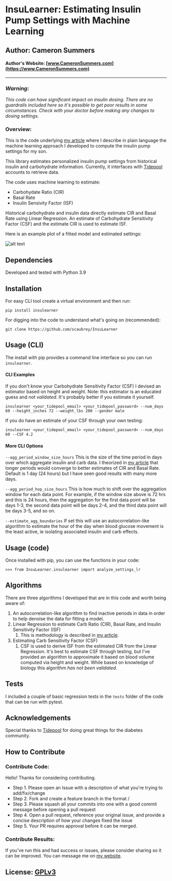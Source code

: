 # InsuLearner: Estimating Insulin Pump Settings with Machine Learning
## Author: Cameron Summers
#### Author's Website: [www.CameronSummers.com](https://www.CameronSummers.com)

---

### _Warning_:
*_This code can have significant impact on insulin dosing. 
There are no guardrails included here so it's possible to get poor
results in some circumstances.
Check with your doctor before making any changes to dosing settings._*


### Overview:

This is the code underlying [my article](https://www.CameronSummers.com/how_I_calculate_my_sons_insulin_pump_settings_with_machine_learning) 
where I describe in plain language the machine learning approach I developed to compute 
the insulin pump settings for my son.

This library estimates personalized insulin pump settings from historical insulin
and carbohydrate information. Currently, it interfaces with [Tidepool](https://www.tidepool.org)
accounts to retrieve data.

The code uses machine learning to estimate:

- Carbohydate Ratio (CIR)
- Basal Rate
- Insulin Sensivity Factor (ISF)

Historical carbohydrate and insulin data directly estimate CIR and Basal 
Rate using Linear Regression. An estimate of Carbohydrate Sensitivity Factor 
(CSF) and the estimate CIR is used to estimate ISF.

Here is an example plot of a fitted model and estimated settings:

![alt text](static/example_settings_plot_plus_aace.jpg)

## Dependencies

Developed and tested with Python 3.9

## Installation

For easy CLI tool create a virtual environment and then run:
```
pip install insulearner
```

For digging into the code to understand what's going on (recommended):

```
git clone https://github.com/scaubrey/InsuLearner
```

## Usage (CLI)

The install with pip provides a command line interface so you can run `insulearner`.

#### CLI Examples

If you don't know your Carbohydrate Sensitivity Factor (CSF) I devised
an estimator based on height and weight. Note: this estimator is an
educated guess and *not validated*. It's probably better if you estimate
it yourself.

`insulearner <your_tidepool_email> <your_tidepool_password> --num_days 60 --height_inches 72 --weight_lbs 200 --gender male`

If you do have an estimate of your CSF through your own testing:

`insulearner <your_tidepool_email> <your_tidepool_password> --num_days 60 --CSF 4.2`

#### More CLI Options

`--agg_period_window_size_hours` This is the size of the time period in days over which
aggregate insulin and carb data. I theorized in [my article](https://www.cameronsummers.com/how_I_calculate_my_sons_insulin_pump_settings_with_machine_learning) 
that longer periods would converge to better estimates of CIR and Basal Rate. Default
is 1 day (24 hours) but I have seen good results with many more days.

`--agg_period_hop_size_hours` This is how much to shift over the aggregation
window for each data point. For example, if the window size above is 72 hrs 
and this is 24 hours, then the aggregation for the first data point will be days 1-3, the
second data point will be days 2-4, and the third data point will
be days 3-5, and so on.

`--estimate_agg_boundaries` If set this will use an autocorrelation-like algorithm to
estimate the hour of the day when blood glucose movement is the least active, ie 
isolating associated insulin and carb effects.


## Usage (code)

Once installed with pip, you can use the functions in your code:

```
>>> from InsuLearner.insulearner import analyze_settings_lr
```


## Algorithms

There are three algorithms I developed that are in this code and worth
being aware of:

1. An autocorrelation-like algorithm to find inactive periods in data
    in order to help denoise the data for fitting a model.
2. Linear Regression to estimate Carb Ratio (CIR), Basal Rate, and Insulin
    Sensitivity Factor (ISF)
   1. This is methodology is described in [my article](https://www.CameronSummers.com/how_I_calculate_my_sons_insulin_pump_settings_with_machine_learning).
3. Estimating Carb Sensitivity Factor (CSF)
   1. CSF is used to derive ISF from the estimated CIR from the Linear Regression. 
        It's best to estimate CSF through testing, but I've provided an
        algorithm to approximate it based on blood volume computed via height
        and weight. While based on knowledge of biology this algorithm *has not been validated*. 

## Tests

I included a couple of basic regression tests in the `tests` folder of the code that
can be run with pytest.

## Acknowledgements

Special thanks to [Tidepool](https://www.tidepool.org) for doing
great things for the diabetes community.

## How to Contribute

### Contribute Code:

Hello! Thanks for considering contributing.

- Step 1. Please open an Issue with a description of what you're trying to add/fix/change
- Step 2. Fork and create a feature branch in the format <some-description>/<your issue number>
- Step 3. Please squash all your commits into one with a good commit message before opening a pull request
- Step 4. Open a pull request, reference your original issue, and provide a concise description of how your changes fixed the issue
- Step 5. Your PR requires approval before it can be merged.

### Contribute Results:

If you've run this and had success or issues, please consider sharing so 
it can be improved. You can message me on [my website](https://www.cameronsummers.com/contact).


## License: [GPLv3](https://www.gnu.org/licenses/gpl-3.0.en.html)


